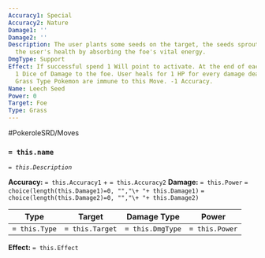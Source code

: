```yaml
---
Accuracy1: Special
Accuracy2: Nature
Damage1: ''
Damage2: ''
Description: The user plants some seeds on the target, the seeds sprout and restore
  the user's health by absorbing the foe's vital energy.
DmgType: Support
Effect: If successful spend 1 Will point to activate. At the end of each Round, Roll
  1 Dice of Damage to the foe. User heals for 1 HP for every damage dealt this way.
  Grass Type Pokemon are immune to this Move. -1 Accuracy.
Name: Leech Seed
Power: 0
Target: Foe
Type: Grass
---
```


#PokeroleSRD/Moves

### `= this.name` 
*`= this.Description`*

**Accuracy:** `= this.Accuracy1` + `= this.Accuracy2`
**Damage:** `= this.Power` `= choice(length(this.Damage1)=0, "","\+ "+ this.Damage1)` `= choice(length(this.Damage2)=0, "","\+ "+ this.Damage2)`

| Type          | Target          | Damage Type          | Power          |
| ------------- | --------------- | ---------------- | -------------- |
| `= this.Type` | `= this.Target` | `= this.DmgType` | `= this.Power` | 

**Effect:** `= this.Effect`